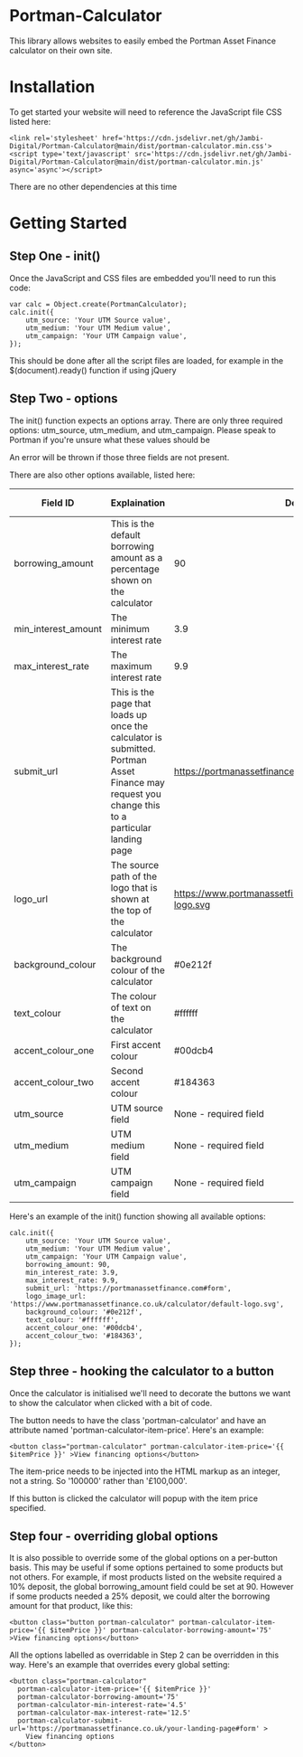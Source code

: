 # Portman-Calculator

This library allows websites to easily embed the Portman Asset Finance calculator on their own site.

# Installation

To get started your website will need to reference the JavaScript file CSS listed here: 

    <link rel='stylesheet' href='https://cdn.jsdelivr.net/gh/Jambi-Digital/Portman-Calculator@main/dist/portman-calculator.min.css'>
    <script type='text/javascript' src='https://cdn.jsdelivr.net/gh/Jambi-Digital/Portman-Calculator@main/dist/portman-calculator.min.js' async='async'></script>

There are no other dependencies at this time

# Getting Started

## Step One - init()

Once the JavaScript and CSS files are embedded you'll need to run this code: 
                
    var calc = Object.create(PortmanCalculator);
    calc.init({
        utm_source: 'Your UTM Source value',
        utm_medium: 'Your UTM Medium value',
        utm_campaign: 'Your UTM Campaign value',
    });

This should be done after all the script files are loaded, for example in the $(document).ready() function if using jQuery

## Step Two - options

The init() function expects an options array. There are only three required options: utm_source, utm_medium, and utm_campaign. Please speak to Portman if you're unsure what these values should be

An error will be thrown if those three fields are not present. 

There are also other options available, listed here: 

| Field ID            | Explaination                                                                                                                                    | Default                                                           | Expected input            | Overridable |
|---------------------|-------------------------------------------------------------------------------------------------------------------------------------------------|-------------------------------------------------------------------|---------------------------|-------------|
| borrowing_amount    | This is the default borrowing amount as a percentage shown on the calculator                                                                    | 90                                                                | Integer between 0 and 100 | Yes         |
| min_interest_amount | The minimum interest rate                                                                                                                       | 3.9                                                               | Decimal                   | Yes         |
| max_interest_rate   | The maximum interest rate                                                                                                                       | 9.9                                                               | Decimal                   | Yes         |
| submit_url          | This is the page that loads up once the calculator is submitted. Portman Asset Finance may request you change this to a particular landing page | https://portmanassetfinance.com#form                              | String                    | Yes         |
| logo_url            | The source path of the logo that is shown at the top of the calculator                                                                          | https://www.portmanassetfinance.co.uk/calculator/default-logo.svg | String                    | No         |
| background_colour   | The background colour of the calculator                                                                                                         | #0e212f                                                           | HEX code                  | No          |
| text_colour         | The colour of text on the calculator                                                                                                            | #ffffff                                                           | HEX code                  | No          |
| accent_colour_one   | First accent colour                                                                                                                             | #00dcb4                                                           | HEX code                  | No          |
| accent_colour_two   | Second accent colour                                                                                                                            | #184363                                                           | HEX code                  | No          |
| utm_source          | UTM source field                                                                                                                                | None - required field                                             | String                    | No          |
| utm_medium          | UTM medium field                                                                                                                                | None - required field                                             | String                    | No          |
| utm_campaign        | UTM campaign field                                                                                                                              | None - required field                                             | String                    | No          |

Here's an example of the init() function showing all available options: 

    calc.init({
        utm_source: 'Your UTM Source value',
        utm_medium: 'Your UTM Medium value',
        utm_campaign: 'Your UTM Campaign value',
        borrowing_amount: 90,
        min_interest_rate: 3.9,
        max_interest_rate: 9.9,
        submit_url: 'https://portmanassetfinance.com#form',
        logo_image_url: 'https://www.portmanassetfinance.co.uk/calculator/default-logo.svg',
        background_colour: '#0e212f',
        text_colour: '#ffffff',
        accent_colour_one: '#00dcb4',
        accent_colour_two: '#184363',
    });

## Step three - hooking the calculator to a button

Once the calculator is initialised we'll need to decorate the buttons we want to show the calculator when clicked with a bit of code. 

The button needs to have the class 'portman-calculator' and have an attribute named 'portman-calculator-item-price'. Here's an example: 

    <button class="portman-calculator" portman-calculator-item-price='{{ $itemPrice }}' >View financing options</button>

The item-price needs to be injected into the HTML markup as an integer, not a string. So '100000' rather than '£100,000'. 

If this button is clicked the calculator will popup with the item price specified. 

## Step four - overriding global options

It is also possible to override some of the global options on a per-button basis. This may be useful if some options pertained to some products but not others. For example, if most products listed on the website required a 10% deposit, the global borrowing_amount field could be set at 90. However if some products needed a 25% deposit, we could alter the borrowing amount for that product, like this: 

    <button class="button portman-calculator" portman-calculator-item-price='{{ $itemPrice }}' portman-calculator-borrowing-amount='75' >View financing options</button>
    
All the options labelled as overridable in Step 2 can be overridden in this way. Here's an example that overrides every global setting:

    <button class="portman-calculator" 
      portman-calculator-item-price='{{ $itemPrice }}' 
      portman-calculator-borrowing-amount='75'
      portman-calculator-min-interest-rate='4.5' 
      portman-calculator-max-interest-rate='12.5' 
      portman-calculator-submit-url='https://portmanassetfinance.co.uk/your-landing-page#form' >
        View financing options
    </button>
